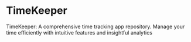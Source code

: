 # TimeKeeper
TimeKeeper: A comprehensive time tracking app repository. Manage your time efficiently with intuitive features and insightful analytics
